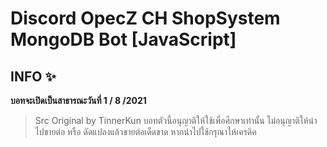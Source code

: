# 
# Discord OpecZ CH ShopSystem MongoDB Bot [JavaScript]
## **INFO ✨**
**บอทจะเปิดเป็นสาธารณะวันที่ 1 / 8 /2021**
>Src Original by TinnerKun
>บอทตัวนี้อนุญาติให้ใช้เพื่อศึกษาเท่านั้น ไม่อนุญาติให้นำไปขายต่อ หรือ ดัดแปลงแล้วขายต่อเด็ดขาด หากนำไปใช้กรุณาให้เครดิค

